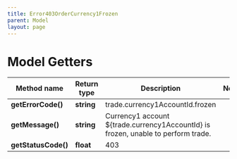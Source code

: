```yaml
---
title: Error403OrderCurrency1Frozen
parent: Model
layout: page
---
```


# Model Getters

Method name | Return type | Description | Notes
------------ | ------------- | ------------- | -------------
**getErrorCode()** | **string** | trade.currency1AccountId.frozen |
**getMessage()** | **string** | Currency1 account ${trade.currency1AccountId} is frozen, unable to perform trade. |
**getStatusCode()** | **float** | 403 |

